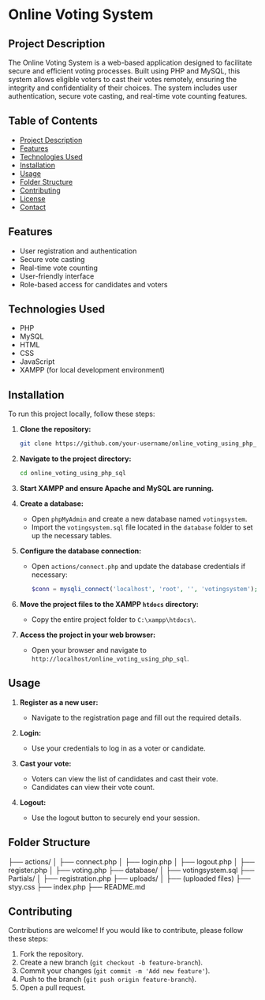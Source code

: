 # Online Voting System

## Project Description

The Online Voting System is a web-based application designed to facilitate secure and efficient voting processes. Built using PHP and MySQL, this system allows eligible voters to cast their votes remotely, ensuring the integrity and confidentiality of their choices. The system includes user authentication, secure vote casting, and real-time vote counting features.

## Table of Contents

- [Project Description](#project-description)
- [Features](#features)
- [Technologies Used](#technologies-used)
- [Installation](#installation)
- [Usage](#usage)
- [Folder Structure](#folder-structure)
- [Contributing](#contributing)
- [License](#license)
- [Contact](#contact)

## Features

- User registration and authentication
- Secure vote casting
- Real-time vote counting
- User-friendly interface
- Role-based access for candidates and voters

## Technologies Used

- PHP
- MySQL
- HTML
- CSS
- JavaScript
- XAMPP (for local development environment)

## Installation

To run this project locally, follow these steps:

1. **Clone the repository:**
    ```bash
    git clone https://github.com/your-username/online_voting_using_php_sql.git
    ```

2. **Navigate to the project directory:**
    ```bash
    cd online_voting_using_php_sql
    ```

3. **Start XAMPP and ensure Apache and MySQL are running.**

4. **Create a database:**
    - Open `phpMyAdmin` and create a new database named `votingsystem`.
    - Import the `votingsystem.sql` file located in the `database` folder to set up the necessary tables.

5. **Configure the database connection:**
    - Open `actions/connect.php` and update the database credentials if necessary:
      ```php
      $conn = mysqli_connect('localhost', 'root', '', 'votingsystem');
      ```

6. **Move the project files to the XAMPP `htdocs` directory:**
    - Copy the entire project folder to `C:\xampp\htdocs\`.

7. **Access the project in your web browser:**
    - Open your browser and navigate to `http://localhost/online_voting_using_php_sql`.

## Usage

1. **Register as a new user:**
    - Navigate to the registration page and fill out the required details.
  
2. **Login:**
    - Use your credentials to log in as a voter or candidate.

3. **Cast your vote:**
    - Voters can view the list of candidates and cast their vote.
    - Candidates can view their vote count.

4. **Logout:**
    - Use the logout button to securely end your session.

## Folder Structure

├── actions/
│ ├── connect.php
│ ├── login.php
│ ├── logout.php
│ ├── register.php
│ ├── voting.php
├── database/
│ ├── votingsystem.sql
├── Partials/
│ ├── registration.php
├── uploads/
│ ├── (uploaded files)
├── styy.css
├── index.php
├── README.md


## Contributing

Contributions are welcome! If you would like to contribute, please follow these steps:

1. Fork the repository.
2. Create a new branch (`git checkout -b feature-branch`).
3. Commit your changes (`git commit -m 'Add new feature'`).
4. Push to the branch (`git push origin feature-branch`).
5. Open a pull request.





